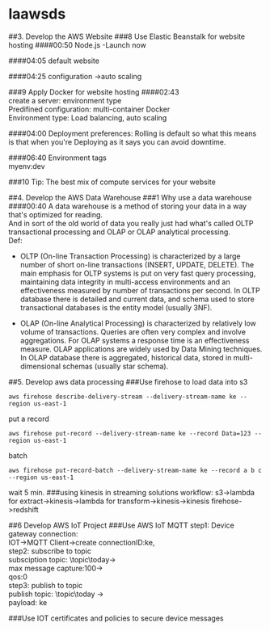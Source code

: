 # laawsds

##3. Develop the AWS Website
###8 Use Elastic Beanstalk for website hosting
####00:50
Node.js -Launch now

####04:05
default website

####04:25
configuration ->auto scaling




###9 Apply Docker for website hosting
####02:43  
create a server: environment type  
Predifined configuration: multi-container Docker  
Environment type: Load balancing, auto scaling  

####04:00
Deployment preferences:
Rolling is default so what this means is that when you're Deploying as it says you can avoid downtime.  

####06:40
Environment tags  
myenv:dev

###10 Tip: The best mix of compute services for your website














##4. Develop the AWS Data Warehouse
###1 Why use a data warehouse
####00:40
A data warehouse is a method of storing your data in a way that's optimized for reading.  
And in sort of the old world of data you really just had what's called OLTP transactional processing and OLAP or OLAP analytical processing.  
Def:
- OLTP (On-line Transaction Processing) is characterized by a large number of short on-line transactions (INSERT, UPDATE, DELETE). The main emphasis for OLTP systems is put on very fast query processing, maintaining data integrity in multi-access environments and an effectiveness measured by number of transactions per second. In OLTP database there is detailed and current data, and schema used to store transactional databases is the entity model (usually 3NF). 

- OLAP (On-line Analytical Processing) is characterized by relatively low volume of transactions. Queries are often very complex and involve aggregations. For OLAP systems a response time is an effectiveness measure. OLAP applications are widely used by Data Mining techniques. In OLAP database there is aggregated, historical data, stored in multi-dimensional schemas (usually star schema). 











##5. Develop aws data processing
###Use firehose to load data into s3
```
aws firehose describe-delivery-stream --delivery-stream-name ke --region us-east-1
```
put a record
```
aws firehose put-record --delivery-stream-name ke --record Data=123 --region us-east-1
```
batch
```
aws firehose put-record-batch --delivery-stream-name ke --record a b c --region us-east-1
```
wait 5 min.
###using kinesis in streaming solutions
workflow: s3->lambda for extract->kinesis->lambda for transform->kinesis->kinesis firehose->redshift

##6 Develop AWS IoT Project
###Use AWS IoT MQTT
step1: Device gateway connection:  
IOT->MQTT Client->create connectionID:ke,  
step2: subscribe to topic  
subsciption topic: \topic\today->  
max message capture:100->  
qos:0  
step3: publish to topic  
publish topic: \topic\today ->  
payload: ke

###Use IOT certificates and policies to secure device messages
